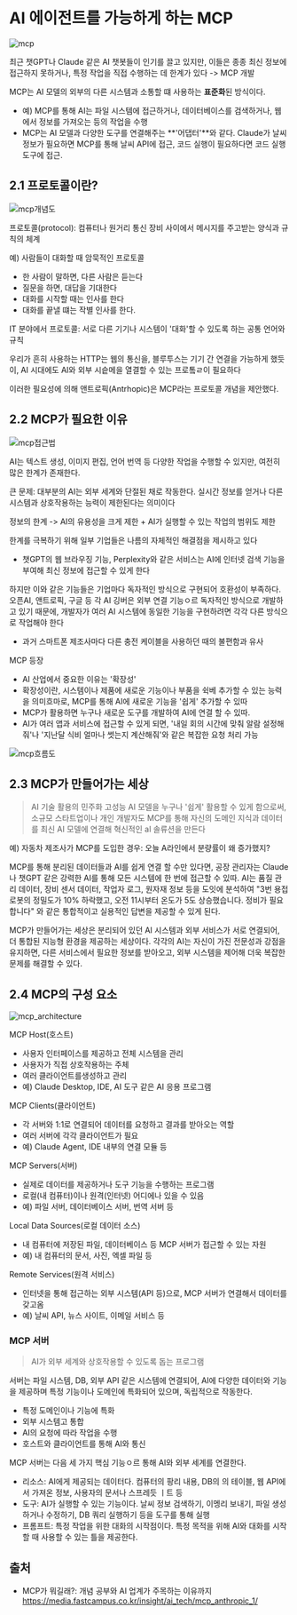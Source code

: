 # AI 에이전트를 가능하게 하는 MCP

![mcp](./img/what-is-mcp.png)

최근 챗GPT나 Claude 같은 AI 챗봇들이 인기를 끌고 있지만, 이들은 종종 최신 정보에 접근하지 못하거나, 특정 작업을 직접 수행하는 데 한계가 있다 -> MCP 개발

MCP는 AI 모델의 외부의 다른 시스템과 소통할 떄 사용하는 **표준화**된 방식이다.

- 예) MCP를 통해 AI는 파일 시스템에 접근하거나, 데이터베이스를 검색하거나, 웹에서 정보를 가져오는 등의 작업을 수행
- MCP는 AI 모델과 다양한 도구를 연결해주는 **'어댑터'**와 같다. Claude가 날씨 정보가 필요하면 MCP를 통해 날씨 API에 접근, 코드 실행이 필요하다면 코드 실행 도구에 접근.

## 2.1 프로토콜이란?

![mcp개념도](./img/mcp개념도.png)

프로토콜(protocol): 컴퓨터나 원거리 통신 장비 사이에서 메시지를 주고받는 양식과 규칙의 체계

예) 사람들이 대화할 때 암묵적인 프로토콜

- 한 사람이 말하면, 다른 사람은 듣는다
- 질문을 하면, 대답을 기대한다
- 대화를 시작할 때는 인사를 한다
- 대화를 끝낼 떄는 작별 인사를 한다.

IT 분야에서 프로토콜: 서로 다른 기기나 시스템이 '대화'할 수 있도록 하는 공통 언어와 규칙

우리가 흔히 사용하는 HTTP는 웹의 통신을, 블루투스는 기기 간 연결을 가능하게 했듯이, AI 시대에도 AI와 외부 시슽메을 열결할 수 있는 프로톸ㄹ이 필요하다

이러한 필요성에 의해 앤트로픽(Antrhopic)은 MCP라는 프로토콜 개념을 제안했다.

## 2.2 MCP가 필요한 이유

![mcp접근법](./img/mcp%20전통적%20접근법%20비교.png)

AI는 텍스트 생성, 이미지 편집, 언어 번역 등 다양한 작업을 수행할 수 있지만, 여전히 많은 한계가 존재한다.

큰 문제: 대부분의 AI는 외부 세계와 단절된 채로 작동한다. 실시간 정보를 얻거나 다른 시스템과 상호작용하는 능력이 제한된다는 의미이다

정보의 한계 -> AI의 유용성을 크게 제한 + AI가 실행할 수 있는 작업의 범위도 제한

한계를 극복하기 위해 일부 기업들은 나름의 자체적인 해결점을 제시하고 있다

- 챗GPT의 웹 브라우징 기능, Perplexity와 같은 서비스는 AI에 인터넷 검색 기능을 부여해 최신 정보에 접근할 수 있게 한다

하지만 이와 같은 기능들은 기업마다 독자적인 방식으로 구현되어 호환성이 부족하다. 오픈AI, 앤트로픽, 구글 등 각 AI 깅버은 외부 연결 기능ㅇ르 독자적인 방식으로 개발하고 있기 때문에, 개발자가 여러 AI 시스템에 동일한 기능을 구현하려면 각각 다른 방식으로 작업해야 한다

- 과거 스마트폰 제조사마다 다른 충전 케이블을 사용하던 때의 불편함과 유사

MCP 등장

- AI 산업에서 중요한 이유는 '확장성'
- 확장성이란, 시스템이나 제품에 새로운 기능이나 부품을 쉭베 추가할 수 있는 능력을 의미흐마로, MCP를 통해 AI에 새로운 기능을 '쉽게' 추가할 수 있따
- MCP가 활용하면 누구나 새로운 도구를 개발하여 AI에 연결 할 수 있따.
- AI가 여러 앱과 서비스에 접근할 수 있게 되면, '내일 회의 시간에 맞춰 알람 설정해줘'나 '지난달 식비 얼마나 썻는지 계산해줘'와 같은 복잡한 요청 처리 가능

![mcp흐름도](./img/mcp%20작동%20흐름도.png)

## 2.3 MCP가 만들어가는 세상

> AI 기술 활용의 민주화
> 고성능 AI 모델을 누구나 '쉽게' 활용할 수 있게 함으로써, 소규모 스타트업이나 개인 개발자도 MCP를 통해 자신의 도메인 지식과 데이터를 최신 AI 모델에 연결해 혁신적인 aI 솔류션을 만든다

예) 자동차 제조사가 MCP를 도입한 경우: 오늘 A라인에서 분량률이 왜 증가했지?

MCP를 통해 분리된 데이터들과 AI를 쉽게 연결 할 수만 있다면, 공장 관리자는 Claude나 챗GPT 같은 강력한 AI를 통해 모든 시스템에 한 번에 접근할 수 있따.
AI는 품질 관리 데이터, 장비 센서 데이터, 작업자 로그, 원자재 정보 등을 도잇에 분석하여 "3번 용접 로봇의 정밀도가 10% 하락했고, 오전 11시부터 온도가 5도 상승했습니다. 정비가 필요합니다" 와 같은 통합적이고 실용적인 답변을 제공할 수 있게 된다.

MCP가 만들어가는 세상은 분리되어 있던 AI 시스템과 외부 서비스가 서로 연결되어, 더 통합된 지능형 환경을 제공하는 세상이다.
각각의 AI는 자신이 가진 전문성과 강점을 유지하면, 다른 서비스에서 필요한 정보를 받아오고, 외부 시스템을 제어해 더욱 복잡한 문제를 해결할 수 있다.

## 2.4 MCP의 구성 요소

![mcp_architecture](./img/mcp_architecture.webp)

MCP Host(호스트)

- 사용자 인터페이스를 제공하고 전체 시스템을 관리
- 사용자가 직접 상호작용하는 주체
- 여러 클라이언트를생성하고 관리
- 예) Claude Desktop, IDE, AI 도구 같은 AI 응용 프로그램

MCP Clients(클라이언트)

- 각 서버와 1:1로 연결되어 데이터를 요청하고 결과를 받아오는 역할
- 여러 서버에 각각 클라이언트가 필요
- 예) Claude Agent, IDE 내부의 연결 모듈 등

MCP Servers(서버)

- 실제로 데이터를 제공하거나 도구 기능을 수행하는 프로그램
- 로컬(내 컴퓨터)이나 원격(인터넷) 어디에나 있을 수 있음
- 예) 파일 서버, 데이터베이스 서버, 번역 서버 등

Local Data Sources(로컬 데이터 소스)

- 내 컴퓨터에 저장된 파일, 데이터베이스 등 MCP 서버가 접근할 수 있는 자원
- 예) 내 컴퓨터의 문서, 사진, 엑셀 파일 등

Remote Services(원격 서비스)

- 인터넷을 통해 접근하는 외부 시스템(API 등)으로, MCP 서버가 연결해서 데이터를 갖고옴
- 예) 날씨 API, 뉴스 사이트, 이메일 서비스 등

### MCP 서버

> AI가 외부 세계와 상호작용할 수 있도록 돕는 프로그램

서버는 파일 시스템, DB, 외부 API 같은 시스템에 연결되어, AI에 다양한 데이터와 기능을 제공하며 특정 기능이나 도메인에 특화되어 있으며, 독립적으로 작동한다.

- 특정 도메인이나 기능에 특화
- 외부 시스템고 통합
- AI의 요청에 따라 작업을 수행
- 호스트와 클라이언트를 통해 AI와 통신

MCP 서버는 다음 세 가지 핵심 기능ㅇ르 통해 AI와 외부 세계를 연결한다.

- 리소스: AI에게 제공되는 데이터다. 컴퓨터의 팡리 내용, DB의 의 테이블, 웹 API에서 가져온 정보, 사용자의 문서나 스프레듯 ㅣ트 등
- 도구: AI가 실행할 수 있는 기능이다. 날씨 정보 검색하기, 이멩리 보내기, 파일 생성하거나 수정하기, DB 쿼리 실행하기 등을 도구를 통해 실행
- 프롬프트: 특정 작업을 위한 대화의 시작점이다. 특정 목적을 위해 AI와 대화를 시작할 때 사용할 수 있는 틀을 제공한다.

## 출처

- MCP가 뭐길래?: 개념 공부와 AI 업계가 주목하는 이유까지 https://media.fastcampus.co.kr/insight/ai_tech/mcp_anthropic_1/
